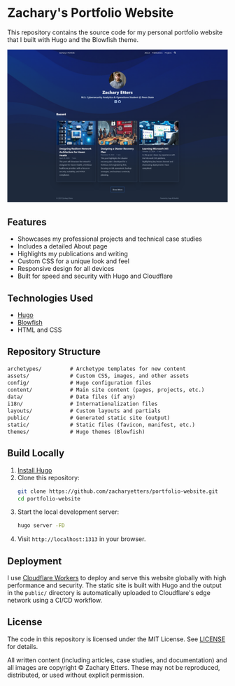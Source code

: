 # Zachary's Portfolio Website

This repository contains the source code for my personal portfolio website that I built with Hugo and the Blowfish theme.

![website](content/projects/2023-12-portfolio-website/portfolio-theme-v3.png)


## Features
- Showcases my professional projects and technical case studies
- Includes a detailed About page
- Highlights my publications and writing
- Custom CSS for a unique look and feel
- Responsive design for all devices
- Built for speed and security with Hugo and Cloudflare

## Technologies Used
- [Hugo](https://gohugo.io/)
- [Blowfish](https://blowfish.page/)
- HTML and CSS

## Repository Structure
```
archetypes/         # Archetype templates for new content
assets/             # Custom CSS, images, and other assets
config/             # Hugo configuration files
content/            # Main site content (pages, projects, etc.)
data/               # Data files (if any)
i18n/               # Internationalization files
layouts/            # Custom layouts and partials
public/             # Generated static site (output)
static/             # Static files (favicon, manifest, etc.)
themes/             # Hugo themes (Blowfish)
```

## Build Locally
1. [Install Hugo](https://gohugo.io/installation/)
2. Clone this repository:
   ```bash
   git clone https://github.com/zacharyetters/portfolio-website.git
   cd portfolio-website
   ```
3. Start the local development server:
   ```bash
   hugo server -FD
   ```
4. Visit `http://localhost:1313` in your browser.

## Deployment
I use [Cloudflare Workers](https://workers.cloudflare.com/) to deploy and serve this website globally with high performance and security. The static site is built with Hugo and the output in the `public/` directory is automatically uploaded to Cloudflare's edge network using a CI/CD workflow.

## License

The code in this repository is licensed under the MIT License. See [LICENSE](LICENSE) for details.

All written content (including articles, case studies, and documentation) and all images are copyright © Zachary Etters. These may not be reproduced, distributed, or used without explicit permission.
